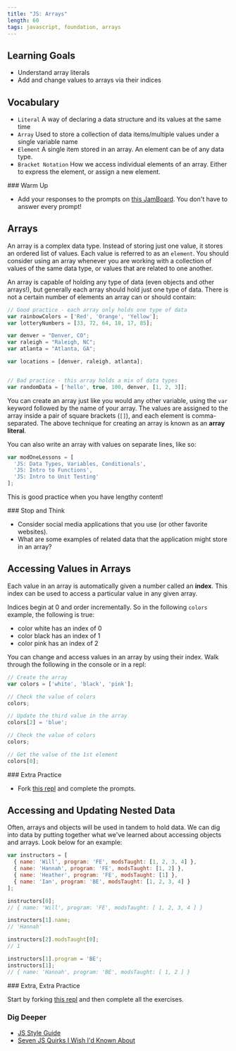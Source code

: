 ```yaml
---
title: "JS: Arrays"
length: 60
tags: javascript, foundation, arrays
---
```


## Learning Goals

* Understand array literals  
* Add and change values to arrays via their indices  

## Vocabulary

- `Literal`  A way of declaring a data structure and its values at the same time
- `Array` Used to store a collection of data items/multiple values under a single variable name
- `Element` A single item stored in an array. An element can be of any data type.
- `Bracket Notation` How we access individual elements of an array. Either to
  express the element, or assign a new element.

<section class="call-to-action">
### Warm Up

* Add your responses to the prompts on [this JamBoard](https://jamboard.google.com/d/1YTS-L4g4FT87J-SQbHgZQQl3DATxgiNx24GnFJHT0Cg/edit?usp=sharing). You don't have to answer every prompt!
</section>

## Arrays

An array is a complex data type. Instead of storing just one value, it stores an ordered list of values. Each value is referred to as an `element`. You should consider using an array whenever you are working with a collection of values of the same data type, or values that are related to one another.

An array is capable of holding any type of data (even objects and other arrays!), but generally each array should hold just one type of data. There is not a certain number of elements an array can or should contain:

```js
// Good practice - each array only holds one type of data
var rainbowColors = ['Red', 'Orange', 'Yellow'];
var lotteryNumbers = [33, 72, 64, 18, 17, 85];

var denver = "Denver, CO";
var raleigh = "Raleigh, NC";
var atlanta = "Atlanta, GA";

var locations = [denver, raleigh, atlanta];


// Bad practice - this array holds a mix of data types
var randomData = ['hello', true, 100, denver, [1, 2, 3]];
```
You can create an array just like you would any other variable, using the `var` keyword followed by the name of your array. The values are assigned to the array inside a pair of square brackets (`[]`), and each element is comma-separated. The above technique for creating an array is known as an **array literal**.

You can also write an array with values on separate lines, like so:

```javascript
var modOneLessons = [
  'JS: Data Types, Variables, Conditionals',
  'JS: Intro to Functions',
  'JS: Intro to Unit Testing'
];
```
This is good practice when you have lengthy content!

<section class="call-to-action">
### Stop and Think

- Consider social media applications that you use (or other favorite websites).
- What are some examples of related data that the application might store in an array?
</section>

## Accessing Values in Arrays

Each value in an array is automatically given a number called an **index**. This index can be used to access a particular value in any given array.

Indices begin at 0 and order incrementally. So in the following `colors` example, the following is true:

- color white has an index of 0
- color black has an index of 1
- color pink has an index of 2

You can change and access values in an array by using their index. Walk through the following in the console or in a repl:

```javascript
// Create the array
var colors = ['white', 'black', 'pink'];

// Check the value of colors
colors;

// Update the third value in the array
colors[2] = 'blue';

// Check the value of colors
colors;

// Get the value of the 1st element
colors[0];
```

<section class="call-to-action">
### Extra Practice

* Fork [this repl](https://replit.com/@kaylaewood/03-arrays#index.js) and complete the prompts.
</section>

## Accessing and Updating Nested Data

Often, arrays and objects will be used in tandem to hold data. We can dig into data by putting together what we've learned about accessing objects and arrays. Look below for an example:

```javascript
var instructors = [
  { name: 'Will', program: 'FE', modsTaught: [1, 2, 3, 4] },
  { name: 'Hannah', program: 'FE', modsTaught: [1, 2] },
  { name: 'Heather', program: 'FE', modsTaught: [1] },
  { name: 'Ian', program: 'BE', modsTaught: [1, 2, 3, 4] }
];

instructors[0];
// { name: 'Will', program: 'FE', modsTaught: [ 1, 2, 3, 4 ] }

instructors[1].name;
// 'Hannah'

instructors[2].modsTaught[0];
// 1

instructors[1].program = 'BE';
instructors[1];
// { name: 'Hannah', program: 'BE', modsTaught: [ 1, 2 ] }
```

<section class="call-to-action">
### Extra, Extra Practice

Start by forking [this repl](https://replit.com/@kaylaewood/NestedDataPractice#index.js) and then complete all the exercises.
</section>

### Dig Deeper

* [JS Style Guide](https://github.com/turingschool-examples/javascript)
* [Seven JS Quirks I Wish I'd Known About](http://developer.telerik.com/featured/seven-javascript-quirks-i-wish-id-known-about/#expdec)  
